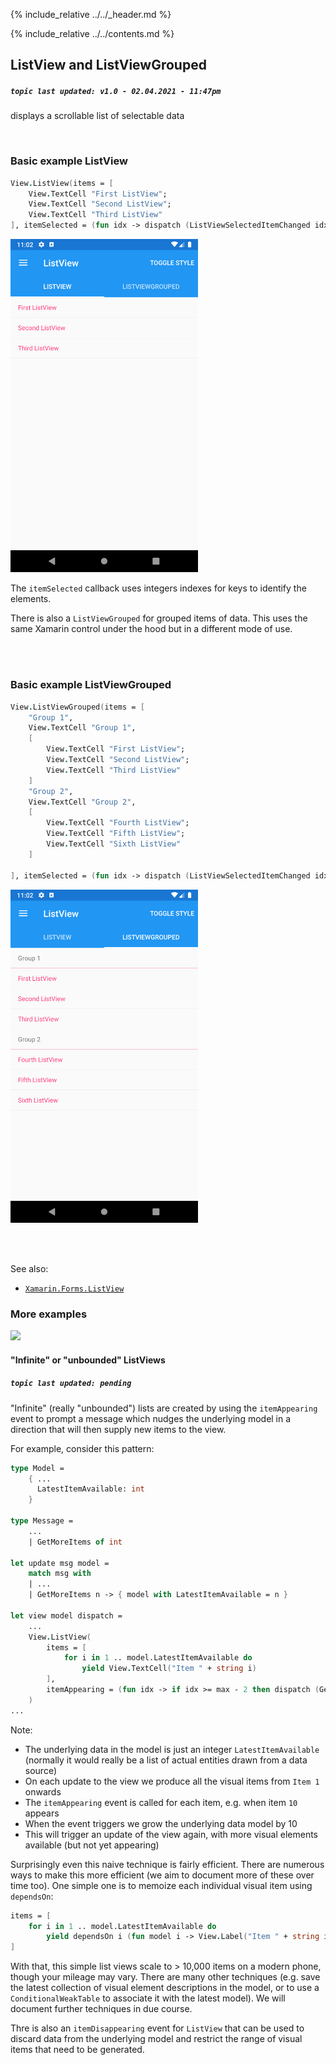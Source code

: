 {% include_relative ../../_header.md %}

{% include_relative ../../contents.md %}

ListView and ListViewGrouped
--------
##### `topic last updated: v1.0 - 02.04.2021 - 11:47pm`

displays a scrollable list of selectable data

<br /> 

### Basic example ListView


```fsharp 
View.ListView(items = [
    View.TextCell "First ListView"; 
    View.TextCell "Second ListView"; 
    View.TextCell "Third ListView"
], itemSelected = (fun idx -> dispatch (ListViewSelectedItemChanged idx)) )    
```

<img src="../../images/views/listview-adr-basic.png" width="300">

The `itemSelected` callback uses integers indexes for keys to identify the elements.

There is also a `ListViewGrouped` for grouped items of data.  This uses the same Xamarin control under the hood but in a different mode of use.

<br /> <br /> 

### Basic example ListViewGrouped

```fsharp 
View.ListViewGrouped(items = [
    "Group 1", 
    View.TextCell "Group 1", 
    [
        View.TextCell "First ListView"; 
        View.TextCell "Second ListView"; 
        View.TextCell "Third ListView"
    ]
    "Group 2", 
    View.TextCell "Group 2", 
    [
        View.TextCell "Fourth ListView"; 
        View.TextCell "Fifth ListView"; 
        View.TextCell "Sixth ListView"
    ]                                     

], itemSelected = (fun idx -> dispatch (ListViewSelectedItemChanged idx)) )
```


<img src="../../images/views/listgroupview-adr-basic.png" width="300">

<br /> <br /> 

See also:

* [`Xamarin.Forms.ListView`](https://docs.microsoft.com/en-us/dotnet/api/Xamarin.Forms.ListView)

### More examples

<img src="https://user-images.githubusercontent.com/52166903/60180201-5dfc5b00-9817-11e9-9508-a0daa7b7a81d.png" width="400">

#### "Infinite" or "unbounded" ListViews
##### `topic last updated: pending`

"Infinite" (really "unbounded") lists are created by using the `itemAppearing` event to prompt a message which nudges the
underlying model in a direction that will then supply new items to the view.

For example, consider this pattern:

```fsharp
type Model =
    { ...
      LatestItemAvailable: int
    }

type Message =
    ...
    | GetMoreItems of int

let update msg model =
    match msg with
    | ...
    | GetMoreItems n -> { model with LatestItemAvailable = n }

let view model dispatch =
    ...
    View.ListView(
        items = [
            for i in 1 .. model.LatestItemAvailable do
                yield View.TextCell("Item " + string i)
        ],
        itemAppearing = (fun idx -> if idx >= max - 2 then dispatch (GetMoreItems (idx + 10) ) )
    )
...
```

Note:

* The underlying data in the model is just an integer `LatestItemAvailable` (normally it would really be a list of actual entities drawn from a data source)
* On each update to the view we produce all the visual items from `Item 1` onwards
* The `itemAppearing` event is called for each item, e.g. when item `10` appears
* When the event triggers we grow the underlying data model by 10
* This will trigger an update of the view again, with more visual elements available (but not yet appearing)

Surprisingly even this naive technique  is fairly efficient. There are numerous ways to make this more efficient (we aim to document more of these over time too).  One simple one is to memoize each individual visual item using `dependsOn`:

```fsharp
items = [
    for i in 1 .. model.LatestItemAvailable do
        yield dependsOn i (fun model i -> View.Label("Item " + string i))
]
```

With that, this simple list views scale to > 10,000 items on a modern phone, though your mileage may vary.
There are many other techniques (e.g. save the latest collection of visual element descriptions in the model, or to use a `ConditionalWeakTable` to associate it with the latest model).  We will document further techniques in due course.

Thre is also an `itemDisappearing` event for `ListView` that can be used to discard data from the underlying model and restrict the
range of visual items that need to be generated.